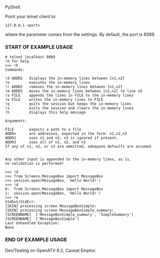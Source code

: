 PyShell.

Point your telnet client to:

    127.0.0.1 <port>

where the <port> parameter comes from the
settings. By default, the port is 8089.

### START OF EXAMPLE USAGE ###
```
# telnet localhost 8089
!h for help
>>> !h      
Commands:

!d ADDR2   displays the in-memory lines between [n1,n2[
!e         executes the in-memory lines
!r ADDR2   removes the in-memory lines between [n1,n2[
!m ADDR3   moves the in-memory lines between [n1,n2[ to line n3
!a FILE    appends the lines in FILE to the in-memory lines
!w FILE    writes the in-memory lines to FILE
!q         quits the session but keeps the in-memory lines
!x         exits the session and clears the in-memory lines
!h         displays this help message

Arguments:

FILE       expects a path to a file
ADDRn      are addresses, expected in the form: n1,n2,n3
ADDR2      uses n1 and n2; n3 is ignored if present.
ADDR3      uses all of n1, n2, and n3
If any of n1, n2, or n3 are ommitted, adequate defaults are assumed.


Any other input is appended to the in-memory lines, as is,
no validation is performed!

>>> !d
>>> from Screens.MessageBox import MessageBox
>>> session.open(MessageBox, 'Hello World!')
>>> !d
0:	from Screens.MessageBox import MessageBox
1:	session.open(MessageBox, 'Hello World!')
>>> !e
StdOut/StdErr:
[SKIN] processing screen MessageBoxSimple:
[SKIN] processing screen MessageBoxSimple_summary:
[SCREENNAME]  ['MessageBoxSimple_summary', 'SimpleSummary']
[SCREENNAME]  ['MessageBoxSimple']
Last Unhandled Exception:
None
```
### END OF EXAMPLE USAGE ###


Dev/Testing on OpenATV 6.2, Caveat Emptor.
